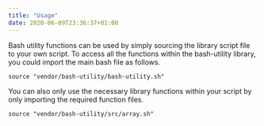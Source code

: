 ```yaml
---
title: "Usage"
date: 2020-06-09T23:36:37+01:00
---
```


Bash utility functions can be used by simply sourcing the library script file to your own script.
To access all the functions within the bash-utility library, you could import the main bash file as follows.

```shell
source "vendor/bash-utility/bash-utility.sh"
```

You can also only use the necessary library functions within your script by only importing the required function files. 

```shell
source "vendor/bash-utility/src/array.sh"
```
